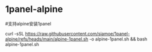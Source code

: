 # 1panel-alpine

#支持alpine安装1panel

curl -sSL https://raw.githubusercontent.com/siamoe/1panel-alpine/refs/heads/main/alpine-1panel.sh -o alpine-1panel.sh && bash alpine-1panel.sh
